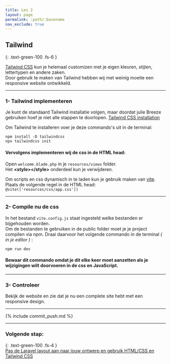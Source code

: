 ```yaml
---
title: Les 2
layout: page
permalink: :path/:basename
nav_exclude: true
---
```


## Tailwind
{: .text-green-100 .fs-6 }

[Tailwind CSS](https://tailwindcss.com/) kun je helemaal customizen met je eigen kleuren, stijlen, lettertypen en andere zaken.  
Door gebruik te maken van Tailwind hebben wij met weinig moeite een responsive website ontwikkeld.  


---
### 1- Tailwind implementeren
Je kunt de standaard Tailwind installatie volgen, maar doordat julie Breeze gebruiken hoef je niet alle stappen te doorlopen.
[Tailwind CSS installation](https://tailwindcss.com/docs/installation)

Om Tailwind te installeren voer je deze commando's uit in de terminal:
```shell
npm install -D tailwindcss
npx tailwindcss init
```

#### Vervolgens implementeren wij de css in de HTML head:  
Open `welcome.blade.php` in je `resources/views` folder.  
Het **\<style>\</style>** onderdeel kun je verwijderen.  

Om scripts en css dynamisch in te laden kun je gebruik maken van [vite](https://laravel.com/docs/10.x/vite).  
Plaats de volgende regel in de HTML head:  
`@vite(['resources/css/app.css'])`

---
### 2- Compile nu de css
In het bestand `vite.config.js` staat ingesteld welke bestanden er bijgehouden worden.  
Om de bestanden te gebruiken in de public folder moet je je project compilen via npm.
Draai daarvoor het volgende commando in de terminal _( in je editor )_ :
```shell
npm run dev
```
#### Bewaar dit commando omdat je dit elke keer moet aanzetten als je wijzigingen wilt doorvoeren in de css en JavaScript.

---
### 3- Controleer
Bekijk de website en zie dat je nu een complete site hebt met een responsive design.

---

{% include commit_push.md %}

---
### Volgende stap:
{: .text-green-100 .fs-4 }  
[Pas de Laravel layout aan naar jouw ontwerp en gebruik HTML/CSS en Tailwind CSS](laravel-layout)


